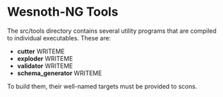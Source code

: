 # Wesnoth-NG Tools

The src/tools directory contains several utility programs that are compiled to individual 
executables. These are:

- **cutter**            WRITEME
- **exploder**          WRITEME
- **validator**         WRITEME
- **schema_generator**  WRITEME

To build them, their well-named targets must be provided to scons.
